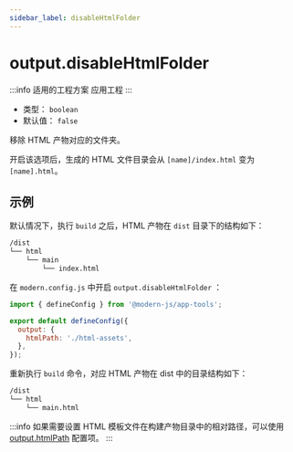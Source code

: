 ```yaml
---
sidebar_label: disableHtmlFolder
---
```


# output.disableHtmlFolder

:::info 适用的工程方案
应用工程
:::

- 类型： `boolean`
- 默认值： `false`

移除 HTML 产物对应的文件夹。

开启该选项后，生成的 HTML 文件目录会从 `[name]/index.html` 变为 `[name].html`。

## 示例

默认情况下，执行 `build` 之后，HTML 产物在 `dist` 目录下的结构如下：

```bash
/dist
└── html
    └── main
        └── index.html
```

在 `modern.config.js` 中开启 `output.disableHtmlFolder` ：

```js title="modern.config.js"
import { defineConfig } from '@modern-js/app-tools';

export default defineConfig({
  output: {
    htmlPath: './html-assets',
  },
});
```

重新执行 `build` 命令，对应 HTML 产物在 dist 中的目录结构如下：

```bash
/dist
└── html
    └── main.html
```

:::info
如果需要设置 HTML 模板文件在构建产物目录中的相对路径，可以使用 [output.htmlPath](/docs/apis/config/output/html-path) 配置项。
:::
